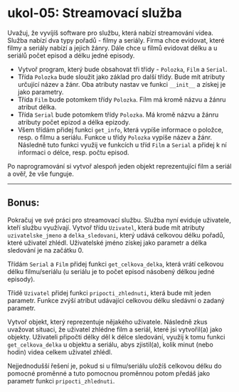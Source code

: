 # ukol-05: Streamovací služba

Uvažuj, že vyvíjíš software pro službu, která nabízí streamování videa. Služba nabízí dva typy pořadů - filmy a seriály. Firma chce evidovat, které filmy a seriály nabízí a jejich žánry. Dále chce u filmů evidovat délku a u seriálů počet episod a délku jedné episody.

- Vytvoř program, který bude obsahovat tři třídy - `Polozka`, `Film` a `Serial`.
- Třída `Polozka` bude sloužit jako základ pro další třídy. Bude mít atributy určující název a žánr. Oba atributy nastav ve funkci `__init__` a získej je jako parametry.
- Třída `Film` bude potomkem třídy `Polozka`. Film má kromě názvu a žánru atribut délka.
- Třída `Serial` bude potomkem třídy `Polozka`. Má kromě názvu a žánru atributy počet epizod a délka epizody.
- Všem třídám přidej funkci `get_info`, která vypíše informace o položce, resp. o filmu a seriálu. Funkce u třídy `Polozka` vypíše název a žánr. Následně tuto funkci využij ve funkcích u tříd `Film` a `Serial` a přidej k ní informaci o délce, resp. počtu episod.

Po naprogramování si vytvoř alespoň jeden objekt reprezentující film a seriál a ověř, že vše funguje.

---

## Bonus:

Pokračuj ve své práci pro streamovací službu. Služba nyní eviduje uživatele, kteří službu využívají. Vytvoř třídu `Uzivatel`, která bude mít atributy `uzivatelske_jmeno` a `delka_sledovani`, který udává celkovou délku pořadů, které uživatel zhlédl. Uživatelské jméno získej jako parametr a délka sledování je na začátku 0.

Třídám `Serial` a `Film` přidej funkci `get_celkova_delka`, která vrátí celkovou délku filmu/seriálu (u seriálu je to počet episod násobený délkou jedné episody).

Třídě `Uzivatel` přidej funkci `pripocti_zhlednuti`, která bude mít jeden parametr. Funkce zvýší atribut udávající celkovou délku sledávní o zadaný parametr.

Vytvoř objekt, který reprezentuje nějakého uživatele. Následně zkus uvažovat situaci, že uživatel zhlédne film a seriál, které jsi vytvořil(a) jako objekty. Uživateli připočti délky děl k délce sledování, využij k tomu funkci `get_celkova_delka` u objektu a seriálu, abys zjistil(a), kolik minut (nebo hodin) videa celkem uživatel zhlédl.

Nejjednodušší řešení je, pokud si u filmu/seriálu uložíš celkovou délku do pomocné proměnné a tuto pomocnou proměnnou potom předáš jako parametr funkci `pripocti_zhlednuti`.